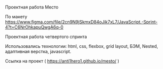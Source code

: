 Проектная работа Место

По макету https://www.figma.com/file/2cn9N9jSkmxD84oJik7xL7/JavaScript.-Sprint-4?t=C6NrOhkapuQwgA6q-0


Проектная работа четвертого спринта

Использовались технологии: html, css, flexbox, grid layout, БЭМ, Nested, адаптивная верстка, javascript.

Ссылка на проект ( https://anti1hero1.github.io/mesto/ )


